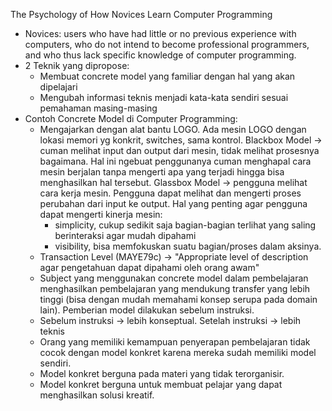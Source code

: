 The Psychology of How Novices Learn Computer Programming
- Novices: users who have had little or no previous experience with computers, who do not intend to become professional programmers, and who thus lack specific knowledge of computer programming.
- 2 Teknik yang dipropose:
  + Membuat concrete model yang familiar dengan hal yang akan dipelajari
  + Mengubah informasi teknis menjadi kata-kata sendiri sesuai pemahaman masing-masing
- Contoh Concrete Model di Computer Programming:
  + Mengajarkan dengan alat bantu LOGO. Ada mesin LOGO dengan lokasi memori yg konkrit, switches, sama kontrol.
  Blackbox Model -> cuman melihat input dan output dari mesin, tidak melihat prosesnya bagaimana. Hal ini ngebuat penggunanya cuman menghapal cara mesin berjalan tanpa mengerti apa yang terjadi hingga bisa menghasilkan hal tersebut.
  Glassbox Model -> pengguna melihat cara kerja mesin. Pengguna dapat melihat dan mengerti proses perubahan dari input ke output. Hal yang penting agar pengguna dapat mengerti kinerja mesin:
    - simplicity, cukup sedikit saja bagian-bagian terlihat yang saling berinteraksi agar mudah dipahami
    - visibility, bisa memfokuskan suatu bagian/proses dalam aksinya.
  + Transaction Level (MAYE79c) -> "Appropriate level of description agar pengetahuan dapat dipahami oleh orang awam"
  + Subject yang menggunakan concrete model dalam pembelajaran menghasilkan pembelajaran yang mendukung transfer yang lebih tinggi (bisa dengan mudah memahami konsep serupa pada domain lain). Pemberian model dilakukan sebelum instruksi.
  + Sebelum instruksi -> lebih konseptual. Setelah instruksi -> lebih teknis
  + Orang yang memiliki kemampuan penyerapan pembelajaran tidak cocok dengan model konkret karena mereka sudah memiliki model sendiri.
  + Model konkret berguna pada materi yang tidak terorganisir.
  + Model konkret berguna untuk membuat pelajar yang dapat menghasilkan solusi kreatif.
